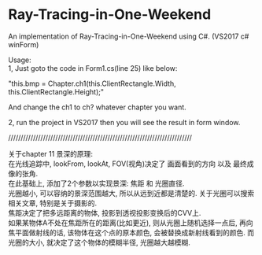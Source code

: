 # Ray-Tracing-in-One-Weekend
An implementation of Ray-Tracing-in-One-Weekend using C#. (VS2017 c# winForm)<br>

Usage:<br>
1, Just goto the code in Form1.cs(line 25) like below:<br>

"this.bmp = Chapter.ch1(this.ClientRectangle.Width, this.ClientRectangle.Height);"<br>

And change the ch1 to ch? whatever chapter you want.<br>

2, run the project in VS2017 then you will see the result in form window.<br>

//////////////////////////////////////////////////////////////////////////<br>

关于chapter 11 景深的原理:<br>
在光线追踪中, lookFrom, lookAt, FOV(视角)决定了 画面看到的方向 以及 最终成像的张角.<br>
在此基础上, 添加了2个参数以实现景深: 焦距 和 光圈直径.<br>
光圈越小, 可以容纳的景深范围越大, 所以从远到近都是清楚的. 关于光圈可以搜索相关文章, 特别是关于摄影的.<br>
焦距决定了把多远距离的物体, 投影到透视投影变换后的CVV上. <br>
如果某物体A不处在焦距所在的距离(比如更近), 则从光圈上随机选择一点后, 再向焦平面做射线的话, 该物体在这个点的原本颜色, 会被替换成新射线看到的颜色. 而光圈的大小, 就决定了这个物体的模糊半径, 光圈越大越模糊.<br>
